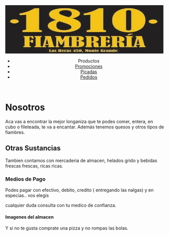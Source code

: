 <!DOCTYPE html PUBLIC "-//W3C//DTD XHTML 1.0 Transitional//EN" "http://www.w3.org/TR/xhtml1/DTD/xhtml1-transitional.dtd">
<html xmlns="http://www.w3.org/1999/xhtml">
<head>
<meta http-equiv="Content-Type" content="text/html; charset=utf-8" />
<title>Documento sin título</title>
<link href="thrColLiqHdr.css" rel="stylesheet" type="text/css" /><!--[if lte IE 7]>
<style>
.content { margin-right: -1px; } /* este margen negativo de 1 px puede situarse en cualquiera de las columnas de este diseño con el mismo efecto corrector. */
ul.nav a { zoom: 1; }  /* la propiedad de zoom da a IE el desencadenante hasLayout que necesita para corregir el espacio en blanco extra existente entre los vínculos */
</style>
<![endif]-->
</head>

<body>

<div class="container">
  <div class="header"><a href="#"><img src="Imagenes/logo.jpg" alt="Insertar logotipo aquí" name="Insert_logo" width="1143" height="153" id="Insert_logo" style="background-color: #8090AB; display:block;" /></a> 
    <!-- end .header --></div>
  <div class="sidebar1">
    <ul class="nav">
      <li>
        <div align="center"><a href="productos.html"></a>Productos</div>
      </li>
      <li>
        <div align="center"><a href="promociones.html">Promociones</a></div>
      </li>
      <li>
        <div align="center"><a href="picadas.html">Picadas</a></div>
      </li>
      <li>
        <div align="center"><a href="#">Pedidos</a></div>
      </li>
    </ul>
    <p>&nbsp;</p>
    <!-- end .sidebar1 --></div>
  <div class="content">
    <h1>Nosotros</h1>
    <p>Aca vas a encontrar la mejor longaniza que te podes comer, entera, en cubo o fileteada, te va a encantar. Además tenemos quesos y otros tipos de fiambres.</p>
    <h2>Otras Sustancias</h2>
    <p>Tambien contamos con mercaderia de almacen, helados grido y bebidas frescas frescas, ricas ricas.</p>
    <h3>Medios de Pago</h3>
    <p>Podes pagar con efectivo, debito, credito ( entregando las nalgas) y en especias.. vos elegis</p>
    <p>cualquier duda consulta con tu medico de confianza.</p>
    <!-- end .content --></div>
  <div class="sidebar2">
    <h4>Imagenes del almacen</h4>
    <!-- end .sidebar2 --></div>
  <div class="footer">
    <p>Y si no te gusta comprate una pizza y no rompas las bolas.</p>
    <!-- end .footer --></div>
  <!-- end .container --></div>
</body>
</html>
